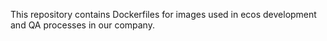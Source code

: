 This repository contains Dockerfiles for images used in ecos development and QA
processes in our company.

